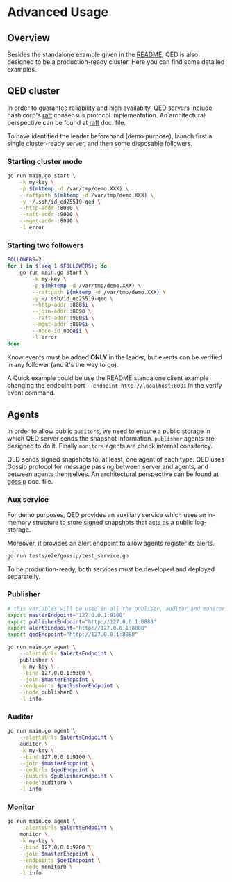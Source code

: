 # Advanced Usage

## Overview

Besides the standalone example given in the [README](../README.md), QED is also designed 
to be a production-ready cluster. Here you can find some detailed examples.

## QED cluster

In order to guarantee reliability and high availabity, QED servers include
hashicorp's [raft](https://github.com/hashicorp/raft) consensus protocol implementation.
An architectural perspective can be found at [raft](architecture/raft.md) doc. file. 

To have identified the leader beforehand (demo purpose), launch first a single 
cluster-ready server, and then some disposable followers.

### Starting cluster mode

```bash
go run main.go start \
    -k my-key \
    -p $(mktemp -d /var/tmp/demo.XXX) \
    --raftpath $(mktemp -d /var/tmp/demo.XXX) \
    -y ~/.ssh/id_ed25519-qed \
    --http-addr :8080 \
    --raft-addr :9000 \
    --mgmt-addr :8090 \
    -l error
```

### Starting two followers
```bash
FOLLOWERS=2
for i in $(seq 1 $FOLLOWERS); do
    go run main.go start \
        -k my-key \
        -p $(mktemp -d /var/tmp/demo.XXX) \
        --raftpath $(mktemp -d /var/tmp/demo.XXX) \
        -y ~/.ssh/id_ed25519-qed \
        --http-addr :808$i \
        --join-addr :8090 \
        --raft-addr :900$i \
        --mgmt-addr :809$i \
        --node-id node$i \
        -l error
done
```

Know events must be added **ONLY** in the leader, but events can be verified in
any follower (and it's the way to go).

A Quick example could be use the README standalone client example changing the
endpoint port `--endpoint http://localhost:8081` in the verify event command.


## Agents

In order to allow public `auditors`, we need to ensure a public storage in which 
QED server sends the snapshot information. `publisher` agents are designed to do 
it. Finally `monitors` agents are check internal consitency.

QED sends signed snapshots to, at least, one agent of each type. 
QED uses Gossip protocol for message passing between server and agents, and between
agents themselves.
An architectural perspective can be found at [gossip](architecture/gossip.md) doc. file. 


### Aux service

For demo purposes, QED provides an auxiliary service which uses 
an in-memory structure to store signed snapshots that acts as a public log-storage.

Moreover, it provides an alert endpoint to allow agents register its alerts.

```bash
go run tests/e2e/gossip/test_service.go
```

To be production-ready, both services must be developed and deployed separatelly.

### Publisher

```bash
# this variables will be used in all the publiser, auditor and monitor examples.
export masterEndpoint="127.0.0.1:9100"
export publisherEndpoint="http://127.0.0.1:8888"
export alertsEndpoint="http://127.0.0.1:8888"
export qedEndpoint="http://127.0.0.1:8080"
```

```bash
go run main.go agent \
    --alertsUrls $alertsEndpoint \
    publisher \
    -k my-key \
    --bind 127.0.0.1:9300 \
    --join $masterEndpoint \
    --endpoints $publisherEndpoint \
    --node publisher0 \
    -l info
```

### Auditor

```bash
go run main.go agent \
    --alertsUrls $alertsEndpoint \
    auditor \
    -k my-key \
    --bind 127.0.0.1:9100 \
    --join $masterEndpoint \
    --qedUrls $qedEndpoint \
    --pubUrls $publisherEndpoint \
    --node auditor0 \
    -l info
```

### Monitor

```bash
go run main.go agent \
    --alertsUrls $alertsEndpoint \
    monitor \
    -k my-key \
    --bind 127.0.0.1:9200 \
    --join $masterEndpoint \
    --endpoints $qedEndpoint \
    --node monitor0 \
    -l info
```
